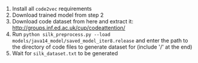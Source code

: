 1. Install all `code2vec` requirements
2. Download trained model from step 2
3. Download code dataset from here and extract it: http://groups.inf.ed.ac.uk/cup/codeattention/
4. Run `python silk_preprocess.py --load models/java14_model/saved_model_iter8.release` and enter the path to the directory of code files to generate dataset for (include '/' at the end)
5. Wait for `silk_dataset.txt` to be generated
